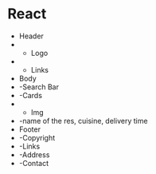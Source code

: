 # React

- Header
- - Logo
- - Links
- Body
- -Search Bar
- -Cards
- - Img
- -name of the res, cuisine, delivery time
- Footer
- -Copyright
- -Links
- -Address
- -Contact
